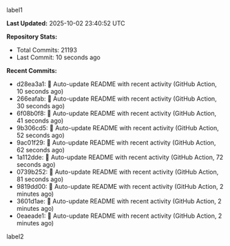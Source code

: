 
label1 
<!-- ACTIVITY_START -->
**Last Updated:** 2025-10-02 23:40:52 UTC

**Repository Stats:**
- Total Commits: 21193
- Last Commit: 10 seconds ago

**Recent Commits:**
- d28ea3a1: 🤖 Auto-update README with recent activity (GitHub Action, 10 seconds ago)
- 266eafab: 🤖 Auto-update README with recent activity (GitHub Action, 30 seconds ago)
- 6f08b0f8: 🤖 Auto-update README with recent activity (GitHub Action, 41 seconds ago)
- 9b306cd5: 🤖 Auto-update README with recent activity (GitHub Action, 52 seconds ago)
- 9ac01f29: 🤖 Auto-update README with recent activity (GitHub Action, 62 seconds ago)
- 1a112dde: 🤖 Auto-update README with recent activity (GitHub Action, 72 seconds ago)
- 0739b252: 🤖 Auto-update README with recent activity (GitHub Action, 81 seconds ago)
- 9819dd00: 🤖 Auto-update README with recent activity (GitHub Action, 2 minutes ago)
- 3601d1ae: 🤖 Auto-update README with recent activity (GitHub Action, 2 minutes ago)
- 0eaeade1: 🤖 Auto-update README with recent activity (GitHub Action, 2 minutes ago)
<!-- ACTIVITY_END -->

label2
